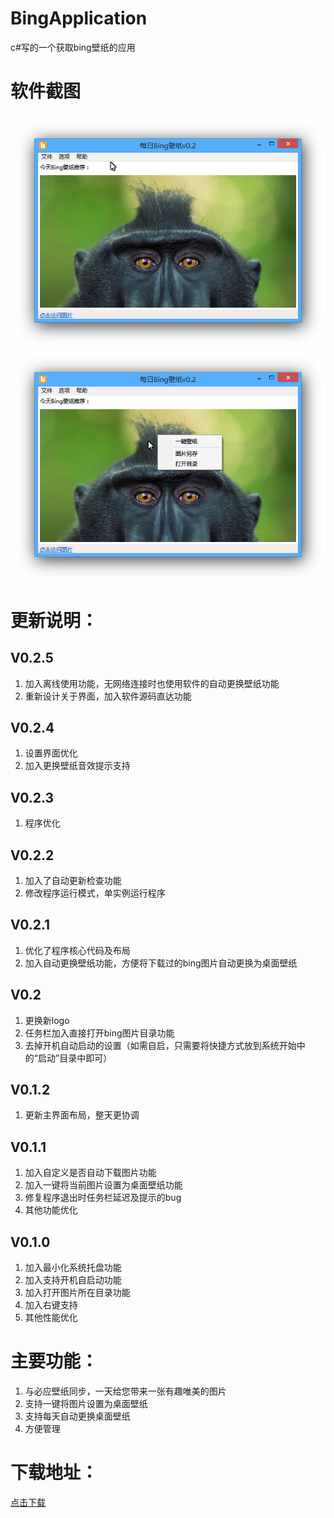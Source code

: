 BingApplication
===
c#写的一个获取bing壁纸的应用

# 软件截图
![Ashampoo_Snap_2014.05.01_21h31m49s_001_.png](BingApplication/bin/setup/img/app1.png "")
![Ashampoo_Snap_2014.05.01_21h34m04s_002_每日Bing壁纸v0-1-1.png](BingApplication/bin/setup/img/app2.png "")


# 更新说明：

## V0.2.5
1. 加入离线使用功能，无网络连接时也使用软件的自动更换壁纸功能
2. 重新设计关于界面，加入软件源码直达功能

## V0.2.4
1. 设置界面优化
2. 加入更换壁纸音效提示支持

## V0.2.3
1. 程序优化

## V0.2.2
1. 加入了自动更新检查功能
2. 修改程序运行模式，单实例运行程序

## V0.2.1
1. 优化了程序核心代码及布局
2. 加入自动更换壁纸功能，方便将下载过的bing图片自动更换为桌面壁纸

## V0.2
1. 更换新logo
2. 任务栏加入直接打开bing图片目录功能
3. 去掉开机自动启动的设置（如需自启，只需要将快捷方式放到系统开始中的“启动”目录中即可）

## V0.1.2
1. 更新主界面布局，整天更协调

## V0.1.1
1. 加入自定义是否自动下载图片功能
2. 加入一键将当前图片设置为桌面壁纸功能
3. 修复程序退出时任务栏延迟及提示的bug
4. 其他功能优化

## V0.1.0
1. 加入最小化系统托盘功能
2. 加入支持开机自启动功能
3. 加入打开图片所在目录功能
4. 加入右键支持
5. 其他性能优化

# 主要功能：
1.	与必应壁纸同步，一天给您带来一张有趣唯美的图片
2.	支持一键将图片设置为桌面壁纸
3.	支持每天自动更换桌面壁纸
4.	方便管理

# 下载地址：
[点击下载](BingApplication/bin/setup/setup.exe "点击下载")
